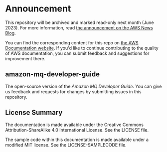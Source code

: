 # Announcement

This repository will be archived and marked read-only next month (June 2023). For more information, read [the announcement on the AWS News Blog](https://aws.amazon.com/blogs/aws/retiring-the-aws-documentation-on-github/).

You can find the corresponding content for this repo on [the AWS Documentation website](https://docs.aws.amazon.com/amazon-mq/latest/developer-guide). If you'd like to continue contributing to the quality of AWS documentation, you can submit feedback and suggestions for improvement there.

## amazon-mq-developer-guide

The open-source version of the _Amazon MQ Developer Guide_. You can give us feedback and requests for changes by submitting issues in this repository. 

## License Summary

The documentation is made available under the Creative Commons Attribution-ShareAlike 4.0 International License. See the LICENSE file.

The sample code within this documentation is made available under a modified MIT license. See the LICENSE-SAMPLECODE file.

